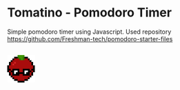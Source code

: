# Tomatino - Pomodoro Timer
Simple pomodoro timer using Javascript.
Used repository https://github.com/Freshman-tech/pomodoro-starter-files

![Logo](https://github.com/AlexKoulel/Tomatino/blob/main/Images/tomato64.png)
------------------------------------------------
